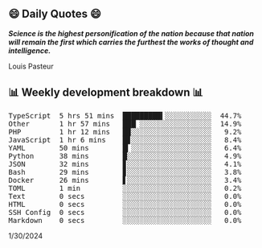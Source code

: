## 😄 Daily Quotes 😄

_**Science is the highest personification of the nation because that nation will remain the first which carries the furthest the works of thought and intelligence.**_

Louis Pasteur



## 📊 Weekly development breakdown 📊

<pre>TypeScript  5 hrs 51 mins  █████████▍░░░░░░░░░░░  44.7%
Other       1 hr 57 mins   ███▏░░░░░░░░░░░░░░░░░  14.9%
PHP         1 hr 12 mins   █▉░░░░░░░░░░░░░░░░░░░   9.2%
JavaScript  1 hr 6 mins    █▊░░░░░░░░░░░░░░░░░░░   8.4%
YAML        50 mins        █▎░░░░░░░░░░░░░░░░░░░   6.4%
Python      38 mins        █░░░░░░░░░░░░░░░░░░░░   4.9%
JSON        32 mins        ▊░░░░░░░░░░░░░░░░░░░░   4.1%
Bash        29 mins        ▊░░░░░░░░░░░░░░░░░░░░   3.8%
Docker      26 mins        ▋░░░░░░░░░░░░░░░░░░░░   3.4%
TOML        1 min          ░░░░░░░░░░░░░░░░░░░░░   0.2%
Text        0 secs         ░░░░░░░░░░░░░░░░░░░░░   0.0%
HTML        0 secs         ░░░░░░░░░░░░░░░░░░░░░   0.0%
SSH Config  0 secs         ░░░░░░░░░░░░░░░░░░░░░   0.0%
Markdown    0 secs         ░░░░░░░░░░░░░░░░░░░░░   0.0%</pre>

1/30/2024